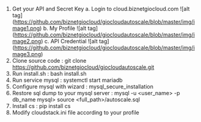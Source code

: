 1. Get your API and Secret Key
   a. Login to cloud.biznetgiocloud.com
   ![alt tag] (https://github.com/biznetgiocloud/giocloudautoscale/blob/master/img/image1.png)
   b. My Profile
   ![alt tag] (https://github.com/biznetgiocloud/giocloudautoscale/blob/master/img/image2.png)
   c. API Credential
   ![alt tag] (https://github.com/biznetgiocloud/giocloudautoscale/blob/master/img/image3.png)
2. Clone source code : git clone https://github.com/biznetgiocloud/giocloudautoscale.git
3. Run install.sh : bash install.sh
4. Run service mysql : systemctl start mariadb
5. Configure mysql with wizard : mysql_secure_installation
6. Restore sql dump to your mysql server : 
   mysql -u <user_name> -p db_name
   mysql> source <full_path>/autoscale.sql
7. Install cs : pip install cs
8. Modify cloudstack.ini file according to your profile
